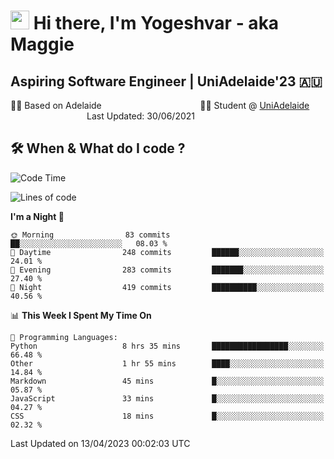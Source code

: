 <h1><img src="https://emojis.slackmojis.com/emojis/images/1531849430/4246/blob-sunglasses.gif?1531849430" width="30"/> Hi there, I'm Yogeshvar - aka Maggie</h1>

## Aspiring Software Engineer | UniAdelaide'23 🇦🇺  
🏂🏻  Based on Adelaide &nbsp;&nbsp;&nbsp;&nbsp;&nbsp;&nbsp;&nbsp;&nbsp;&nbsp;&nbsp;&nbsp;&nbsp;&nbsp;&nbsp;&nbsp;&nbsp;&nbsp;&nbsp;&nbsp;&nbsp;&nbsp;&nbsp;&nbsp;&nbsp;&nbsp;&nbsp;&nbsp;&nbsp;&nbsp;&nbsp;&nbsp;&nbsp;&nbsp;&nbsp;&nbsp;&nbsp;&nbsp;&nbsp;&nbsp;👨‍💻 Student @ [UniAdelaide](https://www.adelaide.edu.au)   &nbsp;&nbsp;&nbsp;&nbsp;&nbsp;&nbsp;&nbsp;&nbsp;&nbsp;&nbsp;&nbsp;&nbsp;&nbsp;&nbsp;&nbsp;&nbsp;&nbsp;&nbsp;&nbsp;&nbsp;&nbsp;&nbsp;&nbsp;&nbsp;&nbsp;&nbsp;&nbsp;&nbsp;&nbsp;&nbsp;&nbsp;Last Updated: 30/06/2021

## 🛠 When & What do I code ?  

<!--START_SECTION:waka-->
![Code Time](http://img.shields.io/badge/Code%20Time-2%2C080%20hrs%2027%20mins-blue)

![Lines of code](https://img.shields.io/badge/From%20Hello%20World%20I%27ve%20Written-3.5%20million%20lines%20of%20code-blue)

**I'm a Night 🦉** 

```text
🌞 Morning                83 commits          ██░░░░░░░░░░░░░░░░░░░░░░░   08.03 % 
🌆 Daytime                248 commits         ██████░░░░░░░░░░░░░░░░░░░   24.01 % 
🌃 Evening                283 commits         ███████░░░░░░░░░░░░░░░░░░   27.40 % 
🌙 Night                  419 commits         ██████████░░░░░░░░░░░░░░░   40.56 % 
```


📊 **This Week I Spent My Time On** 

```text
💬 Programming Languages: 
Python                   8 hrs 35 mins       █████████████████░░░░░░░░   66.48 % 
Other                    1 hr 55 mins        ████░░░░░░░░░░░░░░░░░░░░░   14.84 % 
Markdown                 45 mins             █░░░░░░░░░░░░░░░░░░░░░░░░   05.87 % 
JavaScript               33 mins             █░░░░░░░░░░░░░░░░░░░░░░░░   04.27 % 
CSS                      18 mins             █░░░░░░░░░░░░░░░░░░░░░░░░   02.32 % 
```


 Last Updated on 13/04/2023 00:02:03 UTC
<!--END_SECTION:waka-->
